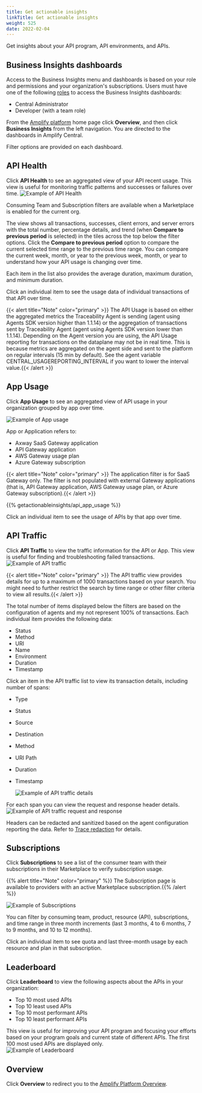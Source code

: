```yaml
---
title: Get actionable insights
linkTitle: Get actionable insights
weight: 525
date: 2022-02-04
---
```

Get insights about your API program, API environments, and APIs.

## Business Insights dashboards

Access to the Business Insights menu and dashboards is based on your role and permissions and your organization's subscriptions. Users must have one of the following [roles](https://docs.axway.com/bundle/platform-management/page/docs/management_guide/organizations/organization_roles_and_features/index.html) to access the Business Insights dashboards:

* Central Administrator
* Developer (with a team role)

From the [Amplify platform](https://platform.axway.com) home page click **Overview**, and then click **Business Insights** from the left navigation. You are directed to the dashboards in Amplify Central.

Filter options are provided on each dashboard.

## API Health

Click **API Health** to see an aggregated view of your API recent usage. This view is useful for monitoring traffic patterns and successes or failures over time.
  ![Example of API Health](/Images/central/api_usage.png)

Consuming Team and Subscription filters are available when a Marketplace is enabled for the current org.

The view shows all transactions, successes, client errors, and server errors with the total number, percentage details, and trend (when **Compare to previous period** is selected) in the tiles across the top below the filter options. Click the **Compare to previous period** option to compare the current selected time range to the previous time range. You can compare the current week, month, or year to the previous week, month, or year to understand how your API usage is changing over time.

Each item in the list also provides the average duration, maximum duration, and minimum duration.

Click an individual item to see the usage data of individual transactions of that API over time.

{{< alert title="Note" color="primary" >}} The API Usage is based on either the aggregated metrics the Traceability Agent is sending (agent using Agents SDK version higher than 1.1.14) or the aggregation of transactions sent by Traceability Agent (agent using Agents SDK version lower than 1.1.14).
Depending on the Agent version you are using, the API Usage reporting for transactions on the dataplane may not be in real time. This is because metrics are aggregated on the agent side and sent to the platform on regular intervals (15 min by default).
See the agent variable CENTRAL_USAGEREPORTING_INTERVAL if you want to lower the interval value.{{< /alert >}}

## App Usage

Click **App Usage** to see an aggregated view of API usage in your organization grouped by app over time.

  ![Example of App usage](/Images/central/app_usage.png)

App or Application refers to:

* Axway SaaS Gateway application
* API Gateway application
* AWS Gateway usage plan
* Azure Gateway subscription

{{< alert title="Note" color="primary" >}} The application filter is for SaaS Gateway only. The filter is not populated with external Gateway applications (that is, API Gateway application, AWS Gateway usage plan, or Azure Gateway subscription).{{< /alert >}}

{{% getactionableinsights/api_app_usage %}}

Click an individual item to see the usage of APIs by that app over time.

## API Traffic

Click **API Traffic** to view the traffic information for the API or App. This view is useful for finding and troubleshooting failed transactions.
  ![Example of API traffic](/Images/central/api_traffic.png)

{{< alert title="Note" color="primary" >}} The API traffic view provides details for up to a maximum of 1000 transactions based on your search. You might need to further restrict the search by time range or other filter criteria to view all results.{{< /alert >}}

The total number of items displayed below the filters are based on the configuration of agents and my not represent 100% of transactions. Each individual item provides the following data:

* Status
* Method
* URI
* Name
* Environment
* Duration
* Timestamp

Click an item in the API traffic list to view its transaction details, including number of spans:

* Type
* Status
* Source
* Destination
* Method
* URI Path
* Duration
* Timestamp

  ![Example of API traffic details](/Images/central/api_traffic_details.png)

 For each span you can view the request and response header details.
  ![Example of API traffic request and response](/Images/central/api_traffic_request_response.png)

 Headers can be redacted and sanitized based on the agent configuration reporting the data. Refer to [Trace redaction](/docs/connect_manage_environ/connected_agent_common_reference/trace_redaction/) for details.

## Subscriptions

Click **Subscriptions** to see a list of the consumer team with their subscriptions in their Marketplace to verify subscription usage.

{{% alert title="Note" color="primary" %}} The Subscription page is available to providers with an active Marketplace subscription.{{% /alert %}}

![Example of Subscriptions](/Images/central/subscriptions.png)

You can filter by consuming team, product, resource (API), subscriptions, and time range in three month increments (last 3 months, 4 to 6 months, 7 to 9 months, and 10 to 12 months).

Click an individual item to see quota and last three-month usage by each resource and plan in that subscription.

## Leaderboard

Click **Leaderboard** to view the following aspects about the APIs in your organization:

* Top 10 most used APIs
* Top 10 least used APIs
* Top 10 most performant APIs
* Top 10 least performant APIs

This view is useful for improving your API program and focusing your efforts based on your program goals and current state of different APIs. The first 100 most used APIs are displayed only.  
  ![Example of Leaderboard](/Images/central/leaderboard.png)

## Overview

Click **Overview** to redirect you to the [Amplify Platform Overview](https://docs.axway.com/bundle/platform-management/page/docs/management_guide/overview/index.html).